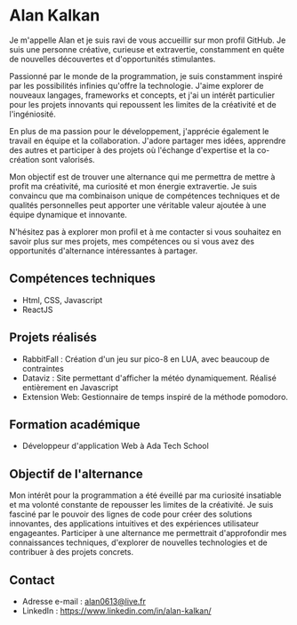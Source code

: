 # Alan Kalkan

Je m'appelle Alan et je suis ravi de vous accueillir sur mon profil GitHub. Je suis une personne créative, curieuse et extravertie, constamment en quête de nouvelles découvertes et d'opportunités stimulantes.

Passionné par le monde de la programmation, je suis constamment inspiré par les possibilités infinies qu'offre la technologie. J'aime explorer de nouveaux langages, frameworks et concepts, et j'ai un intérêt particulier pour les projets innovants qui repoussent les limites de la créativité et de l'ingéniosité.

En plus de ma passion pour le développement, j'apprécie également le travail en équipe et la collaboration. J'adore partager mes idées, apprendre des autres et participer à des projets où l'échange d'expertise et la co-création sont valorisés.

Mon objectif est de trouver une alternance qui me permettra de mettre à profit ma créativité, ma curiosité et mon énergie extravertie. Je suis convaincu que ma combinaison unique de compétences techniques et de qualités personnelles peut apporter une véritable valeur ajoutée à une équipe dynamique et innovante.

N'hésitez pas à explorer mon profil et à me contacter si vous souhaitez en savoir plus sur mes projets, mes compétences ou si vous avez des opportunités d'alternance intéressantes à partager.



## Compétences techniques

- Html, CSS, Javascript
- ReactJS

## Projets réalisés

- RabbitFall : Création d'un jeu sur pico-8 en LUA, avec beaucoup de contraintes
- Dataviz : Site permettant d'afficher la météo dynamiquement. Réalisé entièrement en Javascript
- Extension Web: Gestionnaire de temps inspiré de la méthode pomodoro.

## Formation académique

- Développeur d'application Web à Ada Tech School

## Objectif de l'alternance

Mon intérêt pour la programmation a été éveillé par ma curiosité insatiable et ma volonté constante de repousser les limites de la créativité. Je suis fasciné par le pouvoir des lignes de code pour créer des solutions innovantes, des applications intuitives et des expériences utilisateur engageantes. Participer à une alternance me permettrait d'approfondir mes connaissances techniques, d'explorer de nouvelles technologies et de contribuer à des projets concrets.

## Contact

- Adresse e-mail : alan0613@live.fr
- LinkedIn : https://www.linkedin.com/in/alan-kalkan/
